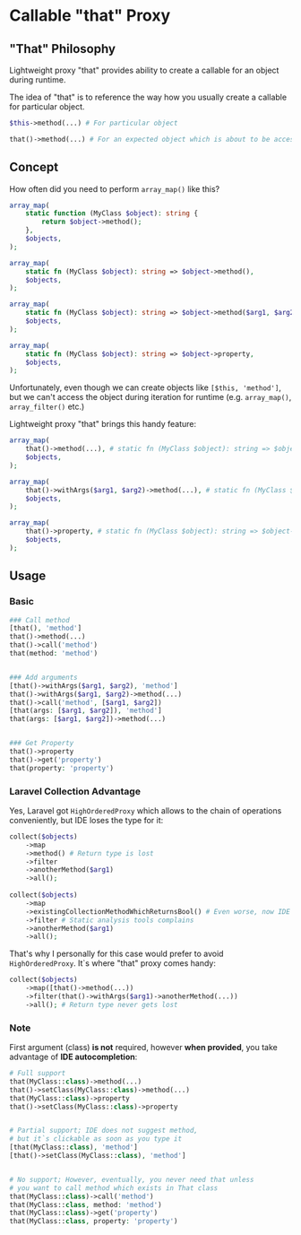 # Callable "that" Proxy

## "That" Philosophy
Lightweight proxy "that" provides ability to create a callable for an object during runtime.

The idea of "that" is to reference the way how you usually create a callable for particular object. 
```php
$this->method(...) # For particular object

that()->method(...) # For an expected object which is about to be accessed during the loop
```

## Concept
How often did you need to perform `array_map()` like this?

```php
array_map(
    static function (MyClass $object): string {
        return $object->method();
    },
    $objects,
);

array_map(
    static fn (MyClass $object): string => $object->method(),
    $objects,
);

array_map(
    static fn (MyClass $object): string => $object->method($arg1, $arg2),
    $objects,
);

array_map(
    static fn (MyClass $object): string => $object->property,
    $objects,
);
```

Unfortunately, even though we can create objects like `[$this, 'method']`,
but we can't access the object during iteration for runtime (e.g. `array_map()`, `array_filter()` etc.)

Lightweight proxy "that" brings this handy feature:
```php
array_map(
    that()->method(...), # static fn (MyClass $object): string => $object->method()
    $objects,
);

array_map(
    that()->withArgs($arg1, $arg2)->method(...), # static fn (MyClass $object): string => $object->method($arg1, $arg2),
    $objects,
);

array_map(
    that()->property, # static fn (MyClass $object): string => $object->property
    $objects,
);
```


## Usage

### Basic

```php
### Call method
[that(), 'method']
that()->method(...)
that()->call('method')
that(method: 'method')


### Add arguments
[that()->withArgs($arg1, $arg2), 'method']
that()->withArgs($arg1, $arg2)->method(...)
that()->call('method', [$arg1, $arg2])
[that(args: [$arg1, $arg2]), 'method']
that(args: [$arg1, $arg2])->method(...)


### Get Property
that()->property
that()->get('property')
that(property: 'property')
```

### Laravel Collection Advantage

Yes, Laravel got `HighOrderedProxy` which allows to the chain of operations conveniently,
but IDE loses the type for it:

```php
collect($objects)
    ->map
    ->method() # Return type is lost
    ->filter
    ->anotherMethod($arg1)
    ->all();
    
collect($objects)
    ->map
    ->existingCollectionMethodWhichReturnsBool() # Even worse, now IDE thinks that it returns bool here
    ->filter # Static analysis tools complains
    ->anotherMethod($arg1)
    ->all();
```

That's why I personally for this case would prefer to avoid `HighOrderedProxy`.
It`s where "that" proxy comes handy:

```php
collect($objects)
    ->map([that()->method(...))
    ->filter(that()->withArgs($arg1)->anotherMethod(...))
    ->all(); # Return type never gets lost
```

### Note
First argument (class) **is not** required, however **when provided**, you take advantage of **IDE autocompletion**:
```php
# Full support
that(MyClass::class)->method(...)
that()->setClass(MyClass::class)->method(...)
that(MyClass::class)->property
that()->setClass(MyClass::class)->property


# Partial support; IDE does not suggest method,
# but it`s clickable as soon as you type it
[that(MyClass::class), 'method']
[that()->setClass(MyClass::class), 'method']


# No support; However, eventually, you never need that unless
# you want to call method which exists in That class
that(MyClass::class)->call('method')
that(MyClass::class, method: 'method')
that(MyClass::class)->get('property')
that(MyClass::class, property: 'property')
```
